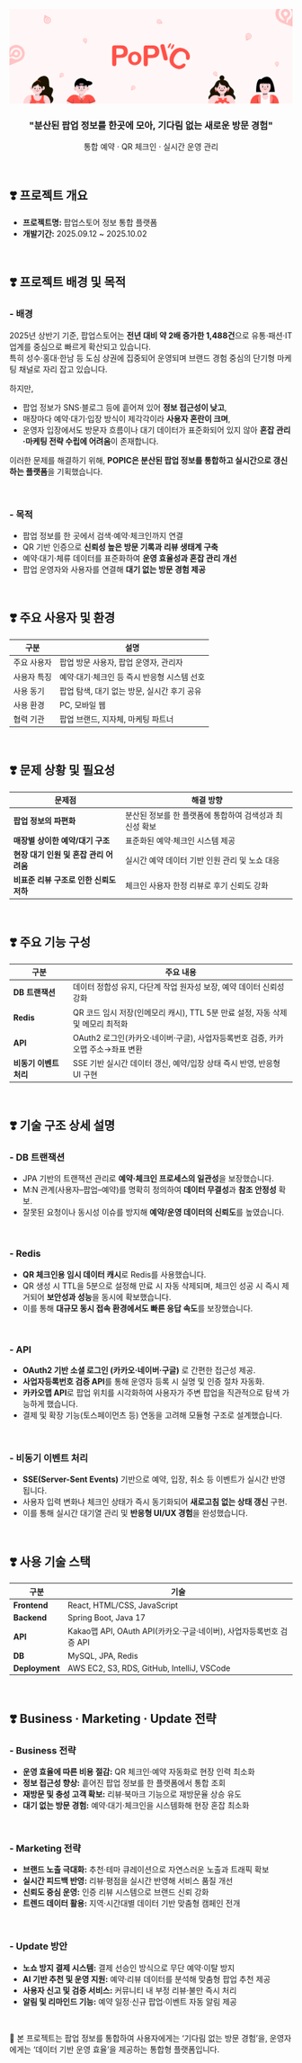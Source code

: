 ![POPIC Logo](/front/public/gitImg.png)
</br>

<h3 align="center">"분산된 팝업 정보를 한곳에 모아, 기다림 없는 새로운 방문 경험"</h3>
<p align="center">통합 예약 · QR 체크인 · 실시간 운영 관리</p>

</br>

## ❣️ 프로젝트 개요

- **프로젝트명:** 팝업스토어 정보 통합 플랫폼  
- **개발기간:** 2025.09.12 ~ 2025.10.02  

</br>

## ❣️ 프로젝트 배경 및 목적

### - 배경
2025년 상반기 기준, 팝업스토어는 **전년 대비 약 2배 증가한 1,488건**으로 유통·패션·IT 업계를 중심으로 빠르게 확산되고 있습니다.  
특히 성수·홍대·한남 등 도심 상권에 집중되어 운영되며 브랜드 경험 중심의 단기형 마케팅 채널로 자리 잡고 있습니다.  

하지만,  
- 팝업 정보가 SNS·블로그 등에 흩어져 있어 **정보 접근성이 낮고**,  
- 매장마다 예약·대기·입장 방식이 제각각이라 **사용자 혼란이 크며**,  
- 운영자 입장에서도 방문자 흐름이나 대기 데이터가 표준화되어 있지 않아 **혼잡 관리·마케팅 전략 수립에 어려움**이 존재합니다.  

이러한 문제를 해결하기 위해, **POPIC은 분산된 팝업 정보를 통합하고 실시간으로 갱신하는 플랫폼**을 기획했습니다.  

</br>

### - 목적
- 팝업 정보를 한 곳에서 검색·예약·체크인까지 연결  
- QR 기반 인증으로 **신뢰성 높은 방문 기록과 리뷰 생태계 구축**  
- 예약·대기·체류 데이터를 표준화하여 **운영 효율성과 혼잡 관리 개선**  
- 팝업 운영자와 사용자를 연결해 **대기 없는 방문 경험 제공**

</br>

## ❣️ 주요 사용자 및 환경

| 구분 | 설명 |
|------|------|
| 주요 사용자 | 팝업 방문 사용자, 팝업 운영자, 관리자 |
| 사용자 특징 | 예약·대기·체크인 등 즉시 반응형 시스템 선호 |
| 사용 동기 | 팝업 탐색, 대기 없는 방문, 실시간 후기 공유 |
| 사용 환경 | PC, 모바일 웹 |
| 협력 기관 | 팝업 브랜드, 지자체, 마케팅 파트너 |

</br>

## ❣️ 문제 상황 및 필요성

| 문제점 | 해결 방향 |
|--------|------------|
| **팝업 정보의 파편화** | 분산된 정보를 한 플랫폼에 통합하여 검색성과 최신성 확보 |
| **매장별 상이한 예약/대기 구조** | 표준화된 예약·체크인 시스템 제공 |
| **현장 대기 인원 및 혼잡 관리 어려움** | 실시간 예약 데이터 기반 인원 관리 및 노쇼 대응 |
| **비표준 리뷰 구조로 인한 신뢰도 저하** | 체크인 사용자 한정 리뷰로 후기 신뢰도 강화 |

</br>

## ❣️ 주요 기능 구성

| 구분 | 주요 내용 |
|------|------------|
| **DB 트랜잭션** | 데이터 정합성 유지, 다단계 작업 원자성 보장, 예약 데이터 신뢰성 강화 |
| **Redis** | QR 코드 임시 저장(인메모리 캐시), TTL 5분 만료 설정, 자동 삭제 및 메모리 최적화 |
| **API** | OAuth2 로그인(카카오·네이버·구글), 사업자등록번호 검증, 카카오맵 주소→좌표 변환 |
| **비동기 이벤트 처리** | SSE 기반 실시간 데이터 갱신, 예약/입장 상태 즉시 반영, 반응형 UI 구현 |

</br>

## ❣️ 기술 구조 상세 설명

### -  DB 트랜잭션
- JPA 기반의 트랜잭션 관리로 **예약·체크인 프로세스의 일관성**을 보장했습니다.  
- M:N 관계(사용자–팝업–예약)를 명확히 정의하여 **데이터 무결성**과 **참조 안정성** 확보.  
- 잘못된 요청이나 동시성 이슈를 방지해 **예약/운영 데이터의 신뢰도**를 높였습니다.
</br>

### -  Redis
- **QR 체크인용 임시 데이터 캐시**로 Redis를 사용했습니다.  
- QR 생성 시 TTL을 5분으로 설정해 만료 시 자동 삭제되며, 체크인 성공 시 즉시 제거되어 **보안성과 성능**을 동시에 확보했습니다.  
- 이를 통해 **대규모 동시 접속 환경에서도 빠른 응답 속도**를 보장했습니다.
</br>

### -  API
- **OAuth2 기반 소셜 로그인 (카카오·네이버·구글)** 로 간편한 접근성 제공.  
- **사업자등록번호 검증 API**를 통해 운영자 등록 시 실명 및 인증 절차 자동화.  
- **카카오맵 API**로 팝업 위치를 시각화하여 사용자가 주변 팝업을 직관적으로 탐색 가능하게 했습니다.  
- 결제 및 확장 기능(토스페이먼츠 등) 연동을 고려해 모듈형 구조로 설계했습니다.
</br>

### -  비동기 이벤트 처리
- **SSE(Server-Sent Events)** 기반으로 예약, 입장, 취소 등 이벤트가 실시간 반영됩니다.  
- 사용자 입력 변화나 체크인 상태가 즉시 동기화되어 **새로고침 없는 상태 갱신** 구현.  
- 이를 통해 실시간 대기열 관리 및 **반응형 UI/UX 경험**을 완성했습니다.

</br>

## ❣️ 사용 기술 스택

| 구분 | 기술 |
|------|------|
| **Frontend** | React, HTML/CSS, JavaScript |
| **Backend** | Spring Boot, Java 17 |
| **API** | Kakao맵 API, OAuth API(카카오·구글·네이버), 사업자등록번호 검증 API |
| **DB** | MySQL, JPA, Redis |
| **Deployment** | AWS EC2, S3, RDS, GitHub, IntelliJ, VSCode |

</br>

## ❣️ Business · Marketing · Update 전략

### -  Business 전략
- **운영 효율에 따른 비용 절감:** QR 체크인·예약 자동화로 현장 인력 최소화  
- **정보 접근성 향상:** 흩어진 팝업 정보를 한 플랫폼에서 통합 조회  
- **재방문 및 충성 고객 확보:** 리뷰·북마크 기능으로 재방문율 상승 유도  
- **대기 없는 방문 경험:** 예약·대기·체크인을 시스템화해 현장 혼잡 최소화  
</br>

### -  Marketing 전략
- **브랜드 노출 극대화:** 추천·테마 큐레이션으로 자연스러운 노출과 트래픽 확보  
- **실시간 피드백 반영:** 리뷰·평점을 실시간 반영해 서비스 품질 개선  
- **신뢰도 중심 운영:** 인증 리뷰 시스템으로 브랜드 신뢰 강화  
- **트렌드 데이터 활용:** 지역·시간대별 데이터 기반 맞춤형 캠페인 전개  
</br>

### -  Update 방안
- **노쇼 방지 결제 시스템:** 결제 선승인 방식으로 무단 예약·이탈 방지  
- **AI 기반 추천 및 운영 지원:** 예약·리뷰 데이터를 분석해 맞춤형 팝업 추천 제공  
- **사용자 신고 및 검증 서비스:** 커뮤니티 내 부정 리뷰·불만 즉시 처리  
- **알림 및 리마인드 기능:** 예약 일정·신규 팝업·이벤트 자동 알림 제공  

</br>

📎 본 프로젝트는 팝업 정보를 통합하여 사용자에게는 ‘기다림 없는 방문 경험’을, 운영자에게는 ‘데이터 기반 운영 효율’을 제공하는 통합형 플랫폼입니다.
